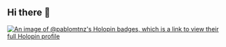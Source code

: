 ## Hi there 👋
[![An image of @pablomtnz's Holopin badges, which is a link to view their full Holopin profile](https://holopin.me/pablomtnz)](https://holopin.io/@pablomtnz)
<!--
**pablomtnz/pablomtnz** is a ✨ _special_ ✨ repository because its `README.md` (this file) appears on your GitHub profile.

Here are some ideas to get you started:

- 🔭 I’m currently working on ...
- 🌱 I’m currently learning ...
- 👯 I’m looking to collaborate on ...
- 🤔 I’m looking for help with ...
- 💬 Ask me about ...
- 📫 How to reach me: ...
- 😄 Pronouns: ...
- ⚡ Fun fact: ...
-->
